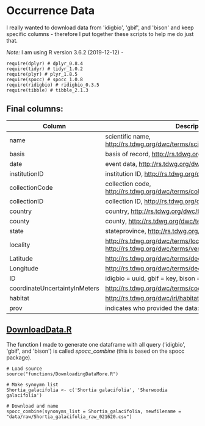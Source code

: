 # Occurrence Data
I really wanted to download data from 'idigbio', 'gbif', and 'bison' and keep specific columns - therefore I put together these scripts to help me do just that.

*Note:* I am using R version 3.6.2 (2019-12-12) - 
```
require(dplyr) # dplyr_0.8.4 
require(tidyr) # tidyr_1.0.2
require(plyr) # plyr_1.8.5
require(spocc) # spocc_1.0.8
require(ridigbio) # ridigbio_0.3.5
require(tibble) # tibble_2.1.3
```
## Final columns: 

| Column | Description | Class |
| ----------- | ----------- | ----------- |
| name | scientific name, http://rs.tdwg.org/dwc/terms/scientificName | character |
| basis | basis of record, http://rs.tdwg.org/dwc/terms/basisOfRecord | character |
| date | event data, 	http://rs.tdwg.org/dwc/terms/eventDate | character |
| institutionID | institution ID, http://rs.tdwg.org/dwc/terms/institutionID | character | 
| collectionCode | collection code, http://rs.tdwg.org/dwc/terms/collectionCode | character |
| collectionID | collection ID, http://rs.tdwg.org/dwc/terms/collectionID | character |
| country | country, 	http://rs.tdwg.org/dwc/terms/country | character |
| county | county, http://rs.tdwg.org/dwc/terms/county | character |
| state | stateprovince, http://rs.tdwg.org/dwc/terms/stateProvince | character |
| locality | http://rs.tdwg.org/dwc/terms/locality or 	http://rs.tdwg.org/dwc/terms/verbatimLocality | character |
| Latitude | http://rs.tdwg.org/dwc/terms/decimalLatitude | numeric |
| Longitude | http://rs.tdwg.org/dwc/terms/decimalLongitude | numeric |
| ID | idigbio = uuid, gbif = key, bison = occurrenceID | character |
| coordinateUncertaintyInMeters | http://rs.tdwg.org/dwc/terms/coordinateUncertaintyInMeters | numeric |
| habitat | http://rs.tdwg.org/dwc/iri/habitat | character |
| prov | indicates who provided the data: gbif, bison, or idigbio |character |

## [DownloadData.R](https://github.com/mgaynor1/long-winded-scripts/blob/master/OccurrenceData/DownloadingData.R)
The function I made to generate one dataframe with all query ('idigbio', 'gbif', and 'bison') is called *spocc_combine* (this is based on the spocc package). 

```
# Load source
source("functions/DownloadingDataMore.R")

# Make synoymn list
Shortia_galacifolia <- c('Shortia galacifolia', 'Sherwoodia galacifolia')

# Download and name
spocc_combine(synonyms_list = Shortia_galacifolia, newfilename = "data/raw/Shortia_galacifolia_raw_021620.csv")

```

